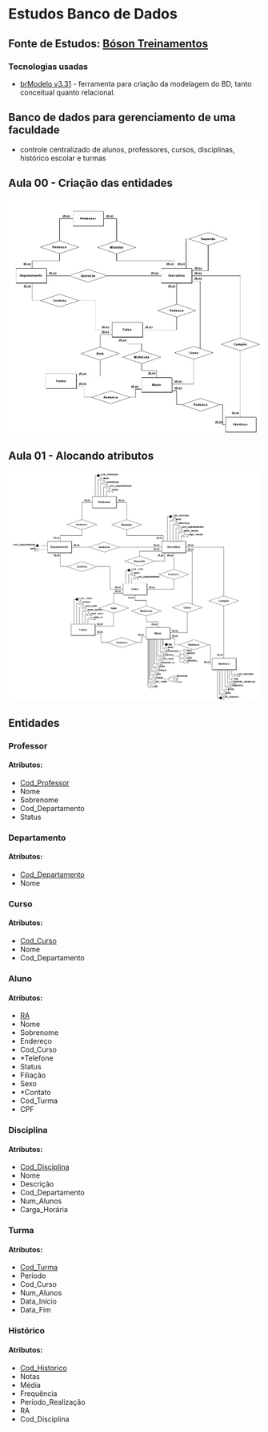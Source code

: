 # Estudos Banco de Dados
## **Fonte de Estudos: [Bóson Treinamentos](https://www.youtube.com/playlist?list=PLucm8g_ezqNoNHU8tjVeHmRGBFnjDIlxD)**
### **Tecnologias usadas**
- [brModelo v3.31](http://www.sis4.com/brModelo/index.html) - ferramenta para criação da modelagem do BD, tanto conceitual quanto relacional.

## **Banco de dados para gerenciamento de uma faculdade** 
- controle centralizado de alunos, professores, cursos, disciplinas, histórico escolar e turmas

## **Aula 00 - Criação das entidades** 
![aula 00](00-DER-facu.png)

## **Aula 01 - Alocando atributos** 
![aula 00](01-DER-facu-com-atributos.png)
## **Entidades** 
### **Professor** 
#### **Atributos:** 
- <ins>Cod_Professor</ins>
- Nome
- Sobrenome
- Cod_Departamento
- Status
### **Departamento** 
#### **Atributos:** 
- <ins>Cod_Departamento</ins>
- Nome
### **Curso** 
#### **Atributos:** 
- <ins>Cod_Curso</ins>
- Nome
- Cod_Departamento
### **Aluno** 
#### **Atributos:** 
- <ins>RA</ins>
- Nome
- Sobrenome
- Endereço
- Cod_Curso
- *Telefone
- Status
- Filiação
- Sexo
- *Contato
- Cod_Turma
- CPF
### **Disciplina** 
#### **Atributos:** 
- <ins>Cod_Disciplina</ins>
- Nome
- Descrição
- Cod_Departamento
- Num_Alunos
- Carga_Horária 
### **Turma** 
#### **Atributos:** 
- <ins>Cod_Turma</ins>
- Período
- Cod_Curso
- Num_Alunos
- Data_Início
- Data_Fim
### **Histórico** 
#### **Atributos:** 
- <ins>Cod_Historico</ins>
- Notas
- Média
- Frequência
- Período_Realização
- RA
- Cod_Disciplina